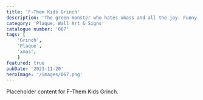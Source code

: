 ```yaml
---
title: 'F-Them Kids Grinch'
description: 'The green monster who hates xmass and all the joy. Funny xmass F-Them kids Grinch plaque'
category: 'Plaque, Wall Art & Signs'
catalogue number: '067'
tags: [
    'Grinch', 
    'Plaque', 
    'xmas',
    ]
featured: true
pubDate: '2023-11-20'
heroImage: '/images/067.png'
---
```

Placeholder content for F-Them Kids Grinch.